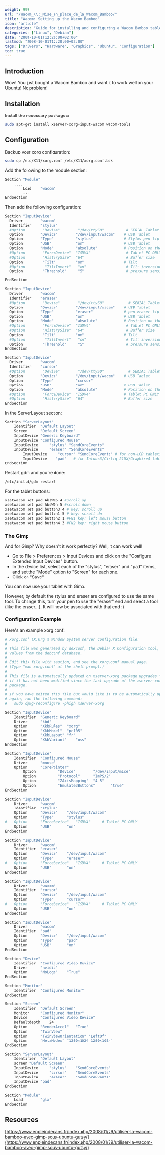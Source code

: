 ```yaml
---
weight: 999
url: "/Wacom_\\:_Mise_en_place_de_la_Wacom_Bamboo/"
title: "Wacom: Setting up the Wacom Bamboo"
icon: "article"
description: "Guide for installing and configuring a Wacom Bamboo tablet on Linux"
categories: ["Linux", "Debian"]
date: "2008-10-01T12:20:00+02:00"
lastmod: "2008-10-01T12:20:00+02:00"
tags: ["Drivers", "Hardware", "Graphics", "Ubuntu", "Configuration"]
toc: true
---
```


## Introduction

Wow! You just bought a Wacom Bamboo and want it to work well on your Ubuntu! No problem!

## Installation

Install the necessary packages:

```bash
sudo apt-get install xserver-xorg-input-wacom wacom-tools
```

## Configuration

Backup your xorg configuration:

```bash
sudo cp /etc/X11/xorg.conf /etc/X11/xorg.conf.bak
```

Add the following to the module section:

```bash
Section "Module"
	....
        Load    "wacom"
        ...
EndSection
```

Then add the following configuration:

```bash
Section "InputDevice"
  Driver        "wacom"
  Identifier    "stylus"
  #Option        "Device"        "/dev/ttyS0"          # SERIAL Tablet
  Option        "Device"        "/dev/input/wacom"    # USB Tablet
  Option        "Type"          "stylus"              # Stylus pen tip
  Option        "USB"           "on"                  # USB Tablet
  Option        "Mode"          "absolute"            # Position on the tablet
  #Option        "ForceDevice"  "ISDV4"                # Tablet PC ONLY
  #Option        "HistorySize"  "64"                   # Buffer size
  Option         "Tilt"         "on"                  # Tilt
  #Option         "TiltInvert"   "on"                  # Tilt inversion
  Option         "Threshold"     "5"                   # pressure sensitivity

EndSection

Section "InputDevice"
  Driver        "wacom"
  Identifier    "eraser"
  #Option        "Device"        "/dev/ttyS0"           # SERIAL Tablet
  Option        "Device"        "/dev/input/wacom"    # USB Tablet
  Option        "Type"          "eraser"              # pen eraser tip
  Option        "USB"           "on"                  # USB Tablet
  Option        "Mode"          "absolute"            # Position on the tablet
  #Option        "ForceDevice"  "ISDV4"                # Tablet PC ONLY
  #Option        "HistorySize"  "64"                   # Buffer size
  Option         "Tilt"         "on"                  # Tilt
  #Option         "TiltInvert"   "on"                  # Tilt inversion
  Option         "Threshold"     "5"                   # pressure sensitivity
EndSection

Section "InputDevice"
  Driver        "wacom"
  Identifier    "cursor"
  #Option        "Device"        "/dev/ttyS0"           # SERIAL Tablet
  Option        "Device"        "/dev/input/wacom"    # USB Tablet
  Option        "Type"          "cursor"
  Option        "USB"           "on"                  # USB Tablet
  Option        "Mode"          "absolute"            # Position on the tablet
  #Option        "ForceDevice"  "ISDV4"               # Tablet PC ONLY
  #Option        "HistorySize"  "64"                  # Buffer size
EndSection
```

In the ServerLayout section:

```bash
Section "ServerLayout"
	Identifier	"Default Layout"
	Screen		"Default Screen"
	InputDevice	"Generic Keyboard"
	InputDevice	"Configured Mouse"
	InputDevice     "stylus" "SendCoreEvents"
	InputDevice     "eraser" "SendCoreEvents"
        InputDevice     "cursor" "SendCoreEvents" # for non-LCD tablets only
        InputDevice    "pad"   # for Intuos3/Cintiq 21UX/Graphire4 tablets and should not send core events
EndSection
```

Restart gdm and you're done:

```bash
/etc/init.d/gdm restart
```

For the tablet buttons:

```bash
xsetwacom set pad AbsWUp 4 #scroll up
xsetwacom set pad AbsWDn 5 #scroll down
xsetwacom set pad button3 4 # key: scroll up
xsetwacom set pad button1 5 # key: scroll dn
xsetwacom set pad button2 1 #FN1 key: left mouse button
xsetwacom set pad button4 3 #FN2 key: right mouse button
```

### The Gimp

And for Gimp? Why doesn't it work perfectly? Well, it can work well!

* Go to File > Preferences > Input Devices and click on the "Configure Extended Input Devices" button.
* In the device list, select each of the "stylus", "eraser" and "pad" items, and set the "Mode" option to "Screen" for each one.
* Click on "Save"

You can now use your tablet with Gimp.

However, by default the stylus and eraser are configured to use the same tool. To change this, turn your pen to use the "eraser" end and select a tool (like the eraser...). It will now be associated with that end :)

### Configuration Example

Here's an example xorg.conf:

```bash
# xorg.conf (X.Org X Window System server configuration file)
#
# This file was generated by dexconf, the Debian X Configuration tool, using
# values from the debconf database.
#
# Edit this file with caution, and see the xorg.conf manual page.
# (Type "man xorg.conf" at the shell prompt.)
#
# This file is automatically updated on xserver-xorg package upgrades *only*
# if it has not been modified since the last upgrade of the xserver-xorg
# package.
#
# If you have edited this file but would like it to be automatically updated
# again, run the following command:
#   sudo dpkg-reconfigure -phigh xserver-xorg

Section "InputDevice"
	Identifier	"Generic Keyboard"
	Driver		"kbd"
	Option		"XkbRules"	"xorg"
	Option		"XkbModel"	"pc105"
	Option		"XkbLayout"	"fr"
	Option		"XkbVariant"	"oss"
EndSection

Section "InputDevice"
	Identifier	"Configured Mouse"
	Driver		"mouse"
	Option		"CorePointer"
        Option          "Device"        "/dev/input/mice"
        Option          "Protocol"      "ImPS/2"
        Option          "ZAxisMapping"  "4 5"
        Option          "Emulate3Buttons"       "true"
EndSection

Section "InputDevice"
	Driver		"wacom"
	Identifier	"stylus"
	Option		"Device"	"/dev/input/wacom"
	Option		"Type"		"stylus"
#	Option		"ForceDevice"	"ISDV4"		# Tablet PC ONLY
	Option		"USB"		"on"
EndSection

Section "InputDevice"
	Driver		"wacom"
	Identifier	"eraser"
	Option		"Device"	"/dev/input/wacom"
	Option		"Type"		"eraser"
#	Option		"ForceDevice"	"ISDV4"		# Tablet PC ONLY
	Option		"USB"		"on"
EndSection

Section "InputDevice"
	Driver		"wacom"
	Identifier	"cursor"
	Option		"Device"	"/dev/input/wacom"
	Option		"Type"		"cursor"
#	Option		"ForceDevice"	"ISDV4"		# Tablet PC ONLY
	Option		"USB"		"on"
EndSection

Section "InputDevice"
	Driver		"wacom"
	Identifier	"pad"
	Option		"Device"	"/dev/input/wacom"
	Option		"Type"		"pad"
	Option		"USB"		"on"
EndSection

Section "Device"
	Identifier	"Configured Video Device"
	Driver		"nvidia"
	Option		"NoLogo"	"True"
EndSection

Section "Monitor"
	Identifier	"Configured Monitor"
EndSection

Section "Screen"
	Identifier	"Default Screen"
	Monitor		"Configured Monitor"
	Device		"Configured Video Device"
	Defaultdepth	24
	Option		"RenderAccel"	"True"
	Option 		"TwinView"
	Option		"TwinViewOrientation" "LeftOf"
	Option 		"MetaModes" "1280×1024 1280×1024"
EndSection

Section "ServerLayout"
	Identifier	"Default Layout"
	screen "Default Screen"
	InputDevice     "stylus"	"SendCoreEvents"
	InputDevice     "cursor"	"SendCoreEvents"
	InputDevice     "eraser"	"SendCoreEvents"
	InputDevice	"pad"
EndSection

Section "Module"
	Load		"glx"
EndSection
```

## Resources

[https://www.enpleindedans.fr/index.php/2008/01/29/utiliser-la-wacom-bamboo-avec-gimp-sous-ubuntu-gutsy/](https://www.enpleindedans.fr/index.php/2008/01/29/utiliser-la-wacom-bamboo-avec-gimp-sous-ubuntu-gutsy/)
